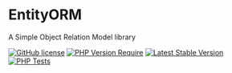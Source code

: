 # EntityORM
A Simple Object Relation Model library

[![GitHub license](https://img.shields.io/badge/license-MIT-blue.svg)](https://raw.githubusercontent.com/Porthorian/entity-orm/main/LICENSE)
[![PHP Version Require](http://poser.pugx.org/porthorian/entity-orm/require/php)](https://packagist.org/packages/porthorian/entity-orm)
[![Latest Stable Version](http://poser.pugx.org/porthorian/entity-orm/v)](https://packagist.org/packages/porthorian/entity-orm)
[![PHP Tests](https://github.com/Porthorian/entity-orm/actions/workflows/php.yaml/badge.svg?branch=main)](https://github.com/Porthorian/entity-orm/actions/workflows/php.yml)

